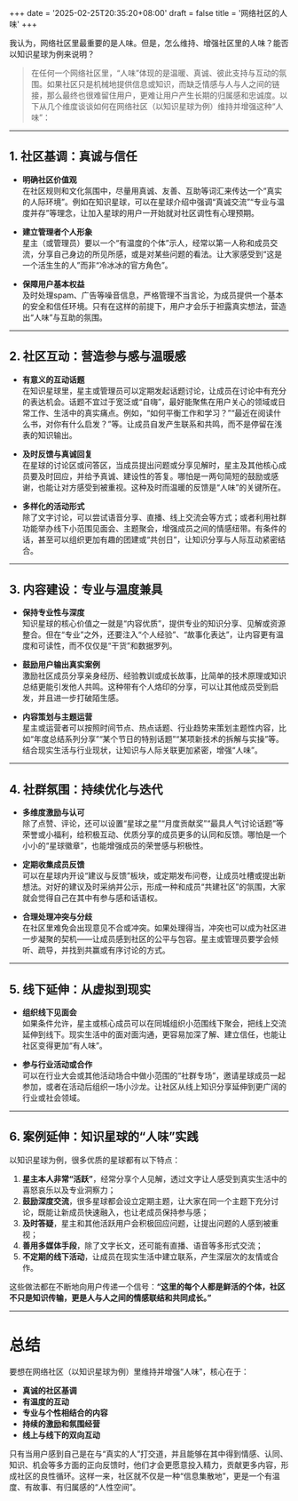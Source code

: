 +++
date = '2025-02-25T20:35:20+08:00'
draft = false
title = '网络社区的人味'
+++

我认为，网络社区里最重要的是人味。但是，怎么维持、增强社区里的人味？能否以知识星球为例来说明？

> 在任何一个网络社区里，“人味”体现的是温暖、真诚、彼此支持与互动的氛围。如果社区只是机械地提供信息或知识，而缺乏情感与人与人之间的链接，那么最终也很难留住用户，更难让用户产生长期的归属感和忠诚度。以下从几个维度谈谈如何在网络社区（以知识星球为例）维持并增强这种“人味”：

---

## 1. 社区基调：真诚与信任

- **明确社区价值观**  
    在社区规则和文化氛围中，尽量用真诚、友善、互助等词汇来传达一个“真实的人际环境”。例如在知识星球，可以在星球介绍中强调“真诚交流”“专业与温度并存”等理念，让加入星球的用户一开始就对社区调性有心理预期。
    
- **建立管理者个人形象**  
    星主（或管理员）要以一个“有温度的个体”示人，经常以第一人称和成员交流，分享自己身边的所见所感，或是对某些问题的看法。让大家感受到“这是一个活生生的人”而非“冷冰冰的官方角色”。
    
- **保障用户基本权益**  
    及时处理spam、广告等噪音信息，严格管理不当言论，为成员提供一个基本的安全和信任环境。只有在这样的前提下，用户才会乐于袒露真实想法，营造出“人味”与互助的氛围。
    

---

## 2. 社区互动：营造参与感与温暖感

- **有意义的互动话题**  
    在知识星球里，星主或管理员可以定期发起话题讨论，让成员在讨论中有充分的表达机会。话题不宜过于宽泛或“自嗨”，最好能聚焦在用户关心的领域或日常工作、生活中的真实痛点。例如，“如何平衡工作和学习？”“最近在阅读什么书，对你有什么启发？”等。让成员自发产生联系和共鸣，而不是停留在浅表的知识输出。
    
- **及时反馈与真诚回复**  
    在星球的讨论区或问答区，当成员提出问题或分享见解时，星主及其他核心成员要及时回应，并给予真诚、建设性的答复。哪怕是一两句简短的鼓励或感谢，也能让对方感受到被重视。这种及时而温暖的反馈是“人味”的关键所在。
    
- **多样化的活动形式**  
    除了文字讨论，可以尝试语音分享、直播、线上交流会等方式；或者利用社群功能举办线下小范围见面会、主题聚会，增强成员之间的情感纽带。有条件的话，甚至可以组织更加有趣的团建或“共创日”，让知识分享与人际互动紧密结合。
    

---

## 3. 内容建设：专业与温度兼具

- **保持专业性与深度**  
    知识星球的核心价值之一就是“内容优质”，提供专业的知识分享、见解或资源整合。但在“专业”之外，还要注入“个人经验”、“故事化表达”，让内容更有温度和可读性，而不仅仅是“干货”和数据罗列。
    
- **鼓励用户输出真实案例**  
    激励社区成员分享亲身经历、经验教训或成长故事，比简单的技术原理或知识总结更能引发他人共鸣。这种带有个人烙印的分享，可以让其他成员受到启发，并且进一步打破陌生感。
    
- **内容策划与主题运营**  
    星主或运营者可以按照时间节点、热点话题、行业趋势来策划主题性内容，比如“年度总结系列分享”“某个节日的特别话题”“某项新技术的拆解与实操”等。结合现实生活与行业现状，让知识与人际关联更加紧密，增强“人味”。
    

---

## 4. 社群氛围：持续优化与迭代

- **多维度激励与认可**  
    除了点赞、评论，还可以设置“星球之星”“月度贡献奖”“最具人气讨论话题”等荣誉或小福利，给积极互动、优质分享的成员更多的认同和反馈。哪怕是一个小小的“星球徽章”，也能增强成员的荣誉感与积极性。
    
- **定期收集成员反馈**  
    可以在星球内开设“建议与反馈”板块，或定期发布问卷，让成员吐槽或提出新想法。对好的建议及时采纳并公示，形成一种和成员“共建社区”的氛围，大家就会觉得自己在其中有参与感和话语权。
    
- **合理处理冲突与分歧**  
    在社区里难免会出现意见不合或冲突。如果处理得当，冲突也可以成为社区进一步凝聚的契机——让成员感到社区的公平与包容。星主或管理员要学会倾听、疏导，并找到共赢或有序讨论的方式。
    

---

## 5. 线下延伸：从虚拟到现实

- **组织线下见面会**  
    如果条件允许，星主或核心成员可以在同城组织小范围线下聚会，把线上交流延伸到线下。现实生活中的面对面沟通，更容易加深了解、建立信任，也能让社区变得更加“有人味”。
    
- **参与行业活动或合作**  
    可以在行业大会或其他活动场合中做小范围的“社群专场”，邀请星球成员一起参加，或者在活动后组织一场小沙龙。让社区从线上知识分享延伸到更广阔的行业或社会领域。
    

---

## 6. 案例延伸：知识星球的“人味”实践

以知识星球为例，很多优质的星球都有以下特点：

1. **星主本人非常“活跃”**，经常分享个人见解，透过文字让人感受到真实生活中的喜怒哀乐以及专业洞察力；
2. **鼓励深度交流**，很多星球都会设立定期主题，让大家在同一个主题下充分讨论，既能让新成员快速融入，也让老成员保持参与感；
3. **及时答疑**，星主和其他活跃用户会积极回应问题，让提出问题的人感到被重视；
4. **善用多媒体手段**，除了文字长文，还可能有直播、语音等多形式交流；
5. **不定期的线下活动**，让成员在现实生活中建立联系，产生深层次的友情或合作。

这些做法都在不断地向用户传递一个信号：**“这里的每个人都是鲜活的个体，社区不只是知识传输，更是人与人之间的情感联结和共同成长。”**

---

# 总结

要想在网络社区（以知识星球为例）里维持并增强“人味”，核心在于：

- **真诚的社区基调**
- **有温度的互动**
- **专业与个性相结合的内容**
- **持续的激励和氛围经营**
- **线上与线下的双向互动**

只有当用户感到自己是在与“真实的人”打交道，并且能够在其中得到情感、认同、知识、机会等多方面的正向反馈时，他们才会更愿意投入精力，贡献更多内容，形成社区的良性循环。这样一来，社区就不仅是一种“信息集散地”，更是一个有温度、有故事、有归属感的“人性空间”。